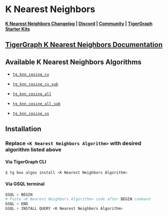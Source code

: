 
# K Nearest Neighbors

#### [K Nearest Neighbors Changelog](https://github.com/tigergraph/gsql-graph-algorithms/blob/master/algorithms/Similarity/nearest_neighbors/k_nearest_neighbors/CHANGELOG.md) | [Discord](https://discord.gg/vFbmPyvJJN) | [Community](https://community.tigergraph.com) | [TigerGraph Starter Kits](https://github.com/zrougamed/TigerGraph-Starter-Kits-Parser)

## [TigerGraph K Nearest Neighbors Documentation](https://docs.tigergraph.com/graph-ml/current/classification-algorithms/k-nearest-neighbors)

## Available K Nearest Neighbors Algorithms 

* [`tg_knn_cosine_cv`](https://github.com/tigergraph/gsql-graph-algorithms/blob/master/algorithms/Classification/k_nearest_neighbors/cross_validation/tg_knn_cosine_cv.gsql)

* [`tg_knn_cosine_cv_sub`](https://github.com/tigergraph/gsql-graph-algorithms/blob/master/algorithms/Classification/k_nearest_neighbors/cross_validation/tg_knn_cosine_cv_sub.gsql)

* [`tg_knn_cosine_all`](https://github.com/tigergraph/gsql-graph-algorithms/blob/master/algorithms/Classification/k_nearest_neighbors/all_pairs/tg_knn_cosine_all.gsql)

* [`tg_knn_cosine_all_sub`](https://github.com/tigergraph/gsql-graph-algorithms/blob/master/algorithms/Classification/k_nearest_neighbors/all_pairs/tg_knn_cosine_all_sub.gsql)

* [`tg_knn_cosine_ss`](https://github.com/tigergraph/gsql-graph-algorithms/blob/master/algorithms/Classification/k_nearest_neighbors/single_source/tg_knn_cosine_ss.gsql)

## Installation 

### Replace `<K Nearest Neighbors Algorithm>` with desired algorithm listed above 

#### Via TigerGraph CLI

```bash
$ tg box algos install <K Nearest Neighbors Algorithm>
```

#### Via GSQL terminal

```bash
GSQL > BEGIN
# Paste <K Nearest Neighbors Algorithm> code after BEGIN command
GSQL > END 
GSQL > INSTALL QUERY <K Nearest Neighbors Algorithm>
```
